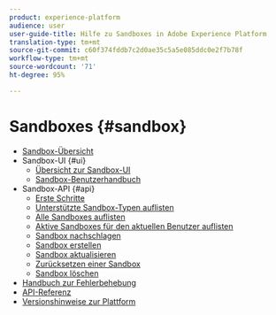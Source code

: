 ```yaml
---
product: experience-platform
audience: user
user-guide-title: Hilfe zu Sandboxes in Adobe Experience Platform
translation-type: tm+mt
source-git-commit: c60f374fddb7c2d0ae35c5a5e085ddc0e2f7b78f
workflow-type: tm+mt
source-wordcount: '71'
ht-degree: 95%

---
```



# Sandboxes {#sandbox}

* [Sandbox-Übersicht](home.md)
* Sandbox-UI {#ui}
   * [Übersicht zur Sandbox-UI](ui/overview.md)
   * [Sandbox-Benutzerhandbuch](ui/user-guide.md)
* Sandbox-API {#api}
   * [Erste Schritte](api/getting-started.md)
   * [Unterstützte Sandbox-Typen auflisten](api/list-sandbox-types.md)
   * [Alle Sandboxes auflisten](api/list-all-sandboxes.md)
   * [Aktive Sandboxes für den aktuellen Benutzer auflisten](api/list-active-sandboxes.md)
   * [Sandbox nachschlagen](api/look-up-sandbox.md)
   * [Sandbox erstellen](api/create-sandbox.md)
   * [Sandbox aktualisieren](api/update-sandbox.md)
   * [Zurücksetzen einer Sandbox](api/reset-sandbox.md)
   * [Sandbox löschen](api/delete-sandbox.md)
* [Handbuch zur Fehlerbehebung](troubleshooting-guide.md)
* [API-Referenz](https://www.adobe.io/apis/experienceplatform/home/api-reference.html#!acpdr/swagger-specs/sandbox-api.yaml)
* [Versionshinweise zur Plattform](https://docs.adobe.com/content/help/de-DE/experience-platform/release-notes/latest.html)